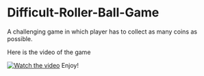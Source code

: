 # Difficult-Roller-Ball-Game
A challenging game in which player has to collect as many coins as possible.

Here is the video of the game

[![Watch the video](https://photos.google.com/search/_tra_/photo/AF1QipM14Ayn_dPcLXUS5idfkvtgMZM5uaWc9a47oPgw)](https://www.youtube.com/watch?v=waUG4MAHrqY)
Enjoy!
